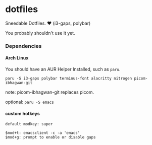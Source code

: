 # dotfiles
Sneedable Dotfiles. ❤️ (i3-gaps, polybar)

You probably shouldn't use it yet.


### Dependencies

#### Arch Linux
You should have an AUR Helper Installed, such as `paru`.

```paru -S i3-gaps polybar terminus-font alacritty nitrogen picom-ibhagwan-git```

note: picom-ibhagwan-git replaces picom.

optional: ```paru -S emacs```

#### custom hotkeys
```
default modkey: super

$mod+t: emacsclient -c -a 'emacs'
$mod+g: prompt to enable or disable gaps
```
